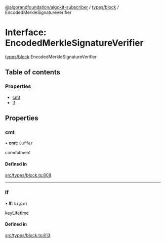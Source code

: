 [@algorandfoundation/algokit-subscriber](../README.md) / [types/block](../modules/types_block.md) / EncodedMerkleSignatureVerifier

# Interface: EncodedMerkleSignatureVerifier

[types/block](../modules/types_block.md).EncodedMerkleSignatureVerifier

## Table of contents

### Properties

- [cmt](types_block.EncodedMerkleSignatureVerifier.md#cmt)
- [lf](types_block.EncodedMerkleSignatureVerifier.md#lf)

## Properties

### cmt

• **cmt**: `Buffer`

commitment

#### Defined in

[src/types/block.ts:808](https://github.com/algorandfoundation/algokit-subscriber-ts/blob/main/src/types/block.ts#L808)

___

### lf

• **lf**: `bigint`

keyLifetime

#### Defined in

[src/types/block.ts:813](https://github.com/algorandfoundation/algokit-subscriber-ts/blob/main/src/types/block.ts#L813)

